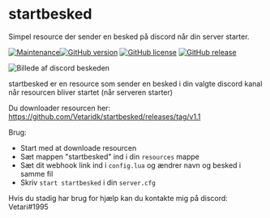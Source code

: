 # startbesked

Simpel resource der sender en besked på discord når din server starter.

[![Maintenance](https://img.shields.io/badge/Maintained%3F-yes-green.svg)](https://github.com/Vetaridk/startbesked/graphs/commit-activity)[![GitHub version](https://badge.fury.io/gh/Naereen%2FStrapDown.js.svg)](https://github.com/Vetaridk/startbesked)
[![GitHub license](https://img.shields.io/github/license/Naereen/StrapDown.js.svg)](https://github.com/Vetaridk/startbesked/blob/master/LICENSE)
[![GitHub release](https://img.shields.io/github/release/Naereen/StrapDown.js.svg)](https://github.com/Vetaridk/startbesked/releases/)

![Billede af discord beskeden](https://cdn.discordapp.com/attachments/635934050384871436/710743015844741120/562bd0cf407c61439df796c094985146.png)

startbesked er en resource som sender en besked i din valgte discord kanal når resourcen bliver startet (når serveren starter)

Du downloader resourcen her: https://github.com/Vetaridk/startbesked/releases/tag/v1.1

Brug:
  - Start med at downloade resourcen
  - Sæt mappen "startbesked" ind i din `resources` mappe
  - Sæt dit webhook link ind i `config.lua` og ændrer navn og besked i samme fil
  - Skriv ```start startbesked``` i din `server.cfg`

Hvis du stadig har brug for hjælp kan du kontakte mig på discord: Vetari#1995
